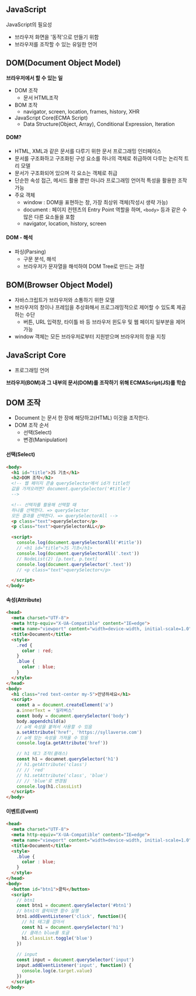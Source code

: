 ## JavaScript

JavaScript의 필요성

- 브라우저 화면을 '동적'으로 만들기 위함
- 브라우저를 조작할 수 있는 유일한 언어



## DOM(Document Object Model)

**브라우저에서 할 수 있는 일**

- DOM 조작
  - 문서 HTML조작
- BOM 조작
  - navigator, screen, location, frames, history, XHR
- JavaScript Core(ECMA Script)
  - Data Structure(Object, Array), Conditional Expression, Iteration



#### DOM?

- HTML, XML과 같은 문서를 다루기 위한 문서 프로그래밍 인터페이스
- 문서를 구조화하고 구조화된 구성 요소를 하나의 객체로 취급하여 다루는 논리적 트리 모델
- 문서가 구조화되어 있으며 각 요소는 객체로 취급
- 단순한 속성 접근, 메서드 활용 뿐만 아니라 프로그래밍 언어적 특성을 활용한 조작 가능
- 주요 객체
  - window : DOM을 표현하는 창, 가장 최상위 객체(작성시 생략 가능)
  - document : 페이지 컨텐츠의 Entry Point 역할을 하며, `<body>` 등과 같은 수많은 다른 요소들을 포함
  - navigator, location, history, screen



#### DOM - 해석

- 파싱(Parsing)
  - 구문 분석, 해석
  - 브라우저가 문자열을 해석하여 DOM Tree로 만드는 과정



## BOM(Browser Object Model)

- 자바스크립트가 브라우저와 소통하기 위한 모델
- 브라우저의 창이나 프레임을 추상화해서 프로그래밍적으로 제어할 수 있도록 제공하는 수단
  - 버튼, URL 입력창, 타이틀 바 등 브라우저 윈도우 및 웹 페이지 일부분을 제어 가능
- window 객체는 모든 브라우저로부터 지원받으며 브라우저의 창을 지칭



## JavaScript Core

- 프로그래밍 언어



**브라우저(BOM)과 그 내부의 문서(DOM)를 조작하기 위해 ECMAScript(JS)를 학습**



## DOM 조작

- Document 는 문서 한 장에 해당하고(HTML) 이것을 조작한다.
- DOM 조작 순서
  - 선택(Select)
  - 변경(Manipulation)

#### 선택(Select)

```html
<body>
  <h1 id="title">JS 기초</h1>
  <h2>DOM 조작</h2>
  <!-- 웹 페이지 콘솔 querySelector에서 id가 title인
  값을 가져오려면? document.querySelector('#title')
  -->

  <!-- 선택자를 활용해 선택할 때
  하나를 선택한다. => querySelector
  모든 결과를 선택한다. => querySelectorAll -->
  <p class="text">querySelector</p> 
  <p class="text">querySelectorALL</p>

  <script>
    console.log(document.querySelectorAll('#title'))
    // <h1 id="title">JS 기초</h1>
    console.log(document.querySelectorAll('.text'))
    // NodeList(2) [p.text, p.text]
    console.log(document.querySelector('.text'))
    // <p class="text">querySelector</p>

  </script>
</body>
```



#### 속성(Attribute)

```html
<head>
  <meta charset="UTF-8">
  <meta http-equiv="X-UA-Compatible" content="IE=edge">
  <meta name="viewport" content="width=device-width, initial-scale=1.0">
  <title>Document</title>
  <style>
    .red {
      color : red;
    }
    .blue {
      color : blue;
    }
  </style>
</head>
<body>
  <h1 class="red text-center my-5">안녕하세요</h1>
  <script>
    const a = document.createElement('a')
    a.innerText = '실라버스'
    const body = document.querySelector('body')
    body.appendchild(a)
    // a에 속성을 붙혀서 사용할 수 있음
    a.setAttribute('href', 'https://syllaverse.com')
    // a에 있는 속성을 가져올 수 있음  
    console.log(a.getAttribute('href'))

    // h1 태그 조작(클래스)
    const h1 = documnet.querySelector('h1')
    // h1.getAttribute('class')
    // // 'red'
    // h1.setAttribute('class', 'blue')
    // // 'blue'로 변경됨
    console.log(h1.classList)
  </script>
</body>
```



#### 이벤트(Event)

```html
<head>
  <meta charset="UTF-8">
  <meta http-equiv="X-UA-Compatible" content="IE=edge">
  <meta name="viewport" content="width=device-width, initial-scale=1.0">
  <title>Document</title>
  <style>
    .blue {
      color : blue;
    }
  </style>
</head>
<body>
  <button id="btn1">클릭</button>
  <script>
    // btn1
    const btn1 = document.querySelector('#btn1')
    // btn1이 클릭되면 함수 실행
    btn1.addEventListener('click', function(){
      // h1 태그를 잡아서
      const h1 = document.querySelector('h1')
      // 클래스 blue를 토글
      h1.classList.toggle('blue')
    })
    
    // input
    const input = document.querySelector('input')
    input.addEventListener('input', function() {
      console.log(e.target.value)
    })
  </script>
</body>
```